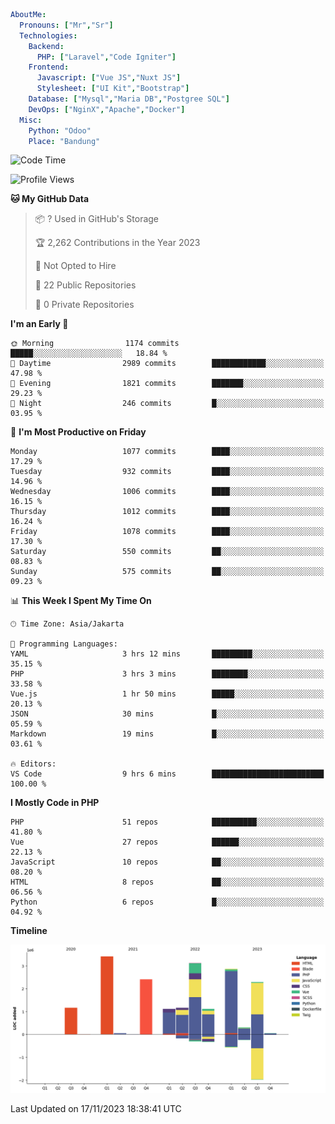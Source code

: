 ```yaml
AboutMe:
  Pronouns: ["Mr","Sr"]
  Technologies:
    Backend:
      PHP: ["Laravel","Code Igniter"]
    Frontend:
      Javascript: ["Vue JS","Nuxt JS"]
      Stylesheet: ["UI Kit","Bootstrap"]
    Database: ["Mysql","Maria DB","Postgree SQL"]
    DevOps: ["NginX","Apache","Docker"]
  Misc:
    Python: "Odoo"
    Place: "Bandung"
```

<!--START_SECTION:waka-->
![Code Time](http://img.shields.io/badge/Code%20Time-826%20hrs-blue)

![Profile Views](http://img.shields.io/badge/Profile%20Views-4-blue)

**🐱 My GitHub Data** 

> 📦 ? Used in GitHub's Storage 
 > 
> 🏆 2,262 Contributions in the Year 2023
 > 
> 🚫 Not Opted to Hire
 > 
> 📜 22 Public Repositories 
 > 
> 🔑 0 Private Repositories 
 > 
**I'm an Early 🐤** 

```text
🌞 Morning                1174 commits        █████░░░░░░░░░░░░░░░░░░░░   18.84 % 
🌆 Daytime                2989 commits        ████████████░░░░░░░░░░░░░   47.98 % 
🌃 Evening                1821 commits        ███████░░░░░░░░░░░░░░░░░░   29.23 % 
🌙 Night                  246 commits         █░░░░░░░░░░░░░░░░░░░░░░░░   03.95 % 
```
📅 **I'm Most Productive on Friday** 

```text
Monday                   1077 commits        ████░░░░░░░░░░░░░░░░░░░░░   17.29 % 
Tuesday                  932 commits         ████░░░░░░░░░░░░░░░░░░░░░   14.96 % 
Wednesday                1006 commits        ████░░░░░░░░░░░░░░░░░░░░░   16.15 % 
Thursday                 1012 commits        ████░░░░░░░░░░░░░░░░░░░░░   16.24 % 
Friday                   1078 commits        ████░░░░░░░░░░░░░░░░░░░░░   17.30 % 
Saturday                 550 commits         ██░░░░░░░░░░░░░░░░░░░░░░░   08.83 % 
Sunday                   575 commits         ██░░░░░░░░░░░░░░░░░░░░░░░   09.23 % 
```


📊 **This Week I Spent My Time On** 

```text
🕑︎ Time Zone: Asia/Jakarta

💬 Programming Languages: 
YAML                     3 hrs 12 mins       █████████░░░░░░░░░░░░░░░░   35.15 % 
PHP                      3 hrs 3 mins        ████████░░░░░░░░░░░░░░░░░   33.58 % 
Vue.js                   1 hr 50 mins        █████░░░░░░░░░░░░░░░░░░░░   20.13 % 
JSON                     30 mins             █░░░░░░░░░░░░░░░░░░░░░░░░   05.59 % 
Markdown                 19 mins             █░░░░░░░░░░░░░░░░░░░░░░░░   03.61 % 

🔥 Editors: 
VS Code                  9 hrs 6 mins        █████████████████████████   100.00 % 
```

**I Mostly Code in PHP** 

```text
PHP                      51 repos            ██████████░░░░░░░░░░░░░░░   41.80 % 
Vue                      27 repos            ██████░░░░░░░░░░░░░░░░░░░   22.13 % 
JavaScript               10 repos            ██░░░░░░░░░░░░░░░░░░░░░░░   08.20 % 
HTML                     8 repos             ██░░░░░░░░░░░░░░░░░░░░░░░   06.56 % 
Python                   6 repos             █░░░░░░░░░░░░░░░░░░░░░░░░   04.92 % 
```



**Timeline**

![Lines of Code chart](https://raw.githubusercontent.com/vheins/vheins/main/assets/bar_graph.png)


 Last Updated on 17/11/2023 18:38:41 UTC
<!--END_SECTION:waka-->
